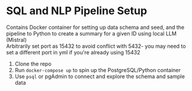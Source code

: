 # SQL and NLP Pipeline Setup
Contains Docker container for setting up data schema and seed, and the pipeline to Python to create a summary for a given ID using local LLM (Mistral)    
Arbitrarily set port as 15432 to avoid conflict with 5432- you may need to set a different port in yml if you're already using 15432  


1. Clone the repo  
2. Run `docker-compose up` to spin up the PostgreSQL/Python container 
3. Use `psql` or pgAdmin to connect and explore the schema and sample data
